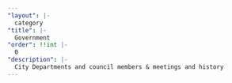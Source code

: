 ```yaml
---
"layout": |-
  category
"title": |-
  Government
"order": !!int |-
  0
"description": |-
  City Departments and council members & meetings and history
---
```

